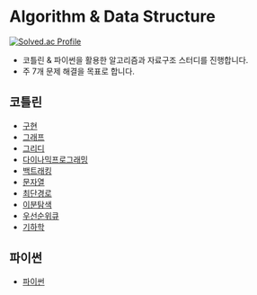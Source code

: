# Algorithm & Data Structure

[![Solved.ac Profile](http://mazassumnida.wtf/api/v2/generate_badge?boj=wlsdn5116)](https://solved.ac/wlsdn5116/)

- 코틀린 & 파이썬을 활용한 알고리즘과 자료구조 스터디를 진행합니다.
- 주 7개 문제 해결을 목표로 합니다.

## 코틀린
- [구현](https://github.com/jinuemong/algorithm-data-structure-study/tree/master/kotlin%2Bjava/src/main/kotlin%2Bjava/_%EA%B5%AC%ED%98%84)
- [그래프](https://github.com/jinuemong/algorithm-data-structure-study/tree/master/kotlin%2Bjava/src/main/kotlin%2Bjava/_%EA%B7%B8%EB%9E%98%ED%94%84)
- [그리디](https://github.com/jinuemong/algorithm-data-structure-study/tree/master/kotlin%2Bjava/src/main/kotlin%2Bjava/_%EA%B7%B8%EB%A6%AC%EB%94%94)
- [다이나믹프로그래밍](https://github.com/jinuemong/algorithm-data-structure-study/tree/master/kotlin%2Bjava/src/main/kotlin%2Bjava/_%EB%8B%A4%EC%9D%B4%EB%82%98%EB%AF%B9%ED%94%84%EB%A1%9C%EA%B7%B8%EB%9E%98%EB%B0%8D)
- [백트래킹](https://github.com/jinuemong/algorithm-data-structure-study/tree/master/kotlin%2Bjava/src/main/kotlin%2Bjava/_%EB%B0%B1%ED%8A%B8%EB%9E%98%ED%82%B9)
- [문자열](https://github.com/jinuemong/algorithm-data-structure-study/tree/master/kotlin%2Bjava/src/main/kotlin%2Bjava/_%EB%AC%B8%EC%9E%90%EC%97%B4)
- [최단경로](https://github.com/jinuemong/algorithm-data-structure-study/tree/master/kotlin%2Bjava/src/main/kotlin%2Bjava/_%EC%B5%9C%EB%8B%A8%EA%B2%BD%EB%A1%9C)
- [이분탐색](https://github.com/jinuemong/algorithm-data-structure-study/tree/master/kotlin%2Bjava/src/main/kotlin%2Bjava/_%EC%9D%B4%EB%B6%84%ED%83%90%EC%83%89)
- [우선순위큐](https://github.com/jinuemong/algorithm-data-structure-study/tree/master/kotlin%2Bjava/src/main/kotlin%2Bjava/_%EC%9A%B0%EC%84%A0%EC%88%9C%EC%9C%84%ED%81%90)
- [기하학](https://github.com/jinuemong/algorithm-data-structure-study/tree/master/kotlin%2Bjava/src/main/kotlin%2Bjava/_%EA%B8%B0%ED%95%98%ED%95%99)


## 파이썬 
- [파이썬](https://github.com/jinuemong/algorithm-data-structure-study/tree/master/python)
